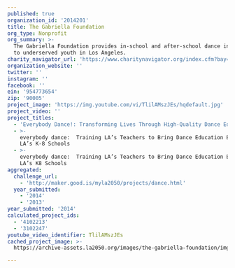 ```yaml
---
published: true
organization_id: '2014201'
title: The Gabriella Foundation
org_type: Nonprofit
org_summary: >-
  The Gabriella Foundation provides in-school and after-school dance instruction
  to underserved youth in Los Angeles.
charity_navigator_url: 'https://www.charitynavigator.org/index.cfm?bay=search.profile&ein=954773654'
organization_website: ''
twitter: ''
instagram: ''
facebook: ''
ein: '954773654'
zip: '90005'
project_image: 'https://img.youtube.com/vi/TlilAMszJEs/hqdefault.jpg'
project_video: ''
project_titles:
  - 'Everybody Dance!: Transforming Lives Through High-Quality Dance Education'
  - >-
    everybody dance:  Training LA’s Teachers to Bring Dance Education Back to
    LA’s K-8 Schools
  - >-
    everybody dance:  Training LA’s Teachers to Bring Dance Education Back to
    LA’s K8 Schools
aggregated:
  challenge_url:
    - 'http://maker.good.is/myla2050/projects/dance.html'
  year_submitted:
    - '2014'
    - '2013'
year_submitted: '2014'
calculated_project_ids:
  - '4102213'
  - '3102247'
youtube_video_identifier: TlilAMszJEs
cached_project_image: >-
  https://archive-assets.la2050.org/images/the-gabriella-foundation/img.youtube.com/vi/TlilAMszJEs/hqdefault.jpg

---
```

